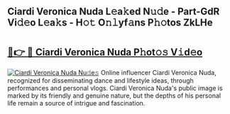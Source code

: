 ## Ciardi Veronica Nuda L𝚎a𝚔ed N𝚞𝚍e - Part-GdR Vi𝚍𝚎o L𝚎a𝚔s - H𝚘𝚝 O𝚗𝚕yf𝚊ns P𝚑𝚘tos ZkLHe

# <h2><a href="http://kf27b2f.oniu.top/?m=Ciardi+Veronica+Nuda">🔗👉 🔴 Ciardi Veronica Nuda P𝚑ot𝚘𝚜 V𝚒d𝚎o</a></h2>

[![Ciardi Veronica Nuda Nu𝚍e𝚜](https://i.imgur.com/0qMVB7G.gif)](http://kf27b2f.oniu.top/?m=Ciardi+Veronica+Nuda)
Online influencer Ciardi Veronica Nuda, recognized for disseminating dance and lifestyle ideas, through performances and personal vlogs. Ciardi Veronica Nuda's public image is marked by its friendly and genuine nature, but the depths of his personal life remain a source of intrigue and fascination.  
